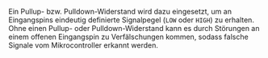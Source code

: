 Ein Pullup- bzw. Pulldown-Widerstand wird dazu eingesetzt, um an Eingangspins eindeutig definierte Signalpegel (`LOW` oder `HIGH`) zu erhalten. Ohne einen Pullup- oder Pulldown-Widerstand kann es durch Störungen an einem offenen Eingangspin zu Verfälschungen kommen, sodass falsche Signale vom Mikrocontroller erkannt werden.
